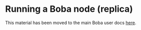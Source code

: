# Running a Boba node (replica)

This material has been moved to the main Boba user docs [here](https://docs.boba.network/developer-docs/011_running-replica-node).
